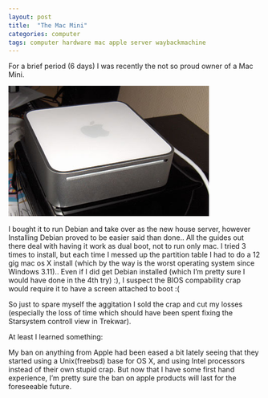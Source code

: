 ```yaml
---
layout: post
title:  "The Mac Mini"
categories: computer
tags: computer hardware mac apple server waybackmachine
---
```


For a brief period (6 days) I was recently the not so proud owner of a Mac Mini.

![a shitty mac mini](/images/2009-mac.jpg)

I bought it to run Debian and take over as the new house server, however Installing Debian proved to be easier said than done.. All the guides out there deal with having it work as dual boot, not to run only mac. I tried 3 times to install, but each time I messed up the partition table I had to do a 12 gig mac os X install (which by the way is the worst operating system since Windows 3.11).. Even if I did get Debian installed (which I’m pretty sure I would have done in the 4th try) :), I suspect the BIOS compability crap would require it to have a screen attached to boot :(

So just to spare myself the aggitation I sold the crap and cut my losses (especially the loss of time which should have been spent fixing the Starsystem controll view in Trekwar).

At least I learned something:

My ban on anything from Apple had been eased a bit lately seeing that they started using a Unix(freebsd) base for OS X, and using Intel processors instead of their own stupid crap. But now that I have some first hand experience, I’m pretty sure the ban on apple products will last for the foreseeable future.

